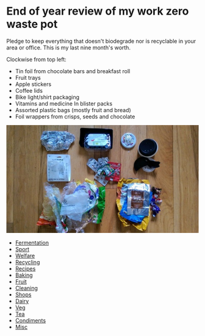 # End of year review of my work zero waste pot
Pledge to keep everything that doesn't biodegrade nor is recyclable in your
area or office. This is my last nine month's worth.

Clockwise from top left:

- Tin foil from chocolate bars and breakfast roll
- Fruit trays
- Apple stickers
- Coffee lids
- Bike light/shirt packaging
- Vitamins and medicine In blister packs
- Assorted plastic bags (mostly fruit and bread)
- Foil wrappers from crisps, seeds and chocolate

![](images/zero-waste-review-2016-2.jpg)

- [Fermentation](fermentation.md)
- [Sport](sport.md)
- [Welfare](welfare.md)
- [Recycling](recycling.md)
- [Recipes](recipes.md)
- [Baking](baking.md)
- [Fruit](fruit.md)
- [Cleaning](cleaning.md)
- [Shops](shops.md)
- [Dairy](dairy.md)
- [Veg](veg.md)
- [Tea](tea.md)
- [Condiments](condiments.md)
- [Misc](misc.md)
